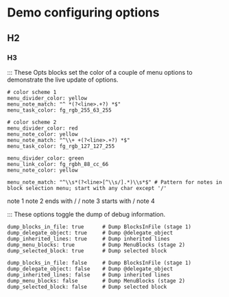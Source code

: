 # Demo configuring options
## H2
### H3

::: These Opts blocks set the color of a couple of menu options to demonstrate the live update of options.

```opts
# color scheme 1
menu_divider_color: yellow
menu_note_match: "^ *(?<line>.+?) *$"
menu_task_color: fg_rgb_255_63_255
```

```opts
# color scheme 2
menu_divider_color: red
menu_note_color: yellow
menu_note_match: "^\\+ +(?<line>.+?) *$"
menu_task_color: fg_rgb_127_127_255
```

```opts :(document_options)
menu_divider_color: green
menu_link_color: fg_rgbh_88_cc_66
menu_note_color: yellow

menu_note_match: "^\\s*(?<line>[^\\s/].*)\\s*$" # Pattern for notes in block selection menu; start with any char except '/'
```

note 1
note 2 ends with /
 / note 3 starts with /
note 4

::: These options toggle the dump of debug information.

```opts
dump_blocks_in_file: true      # Dump BlocksInFile (stage 1)
dump_delegate_object: true     # Dump @delegate_object
dump_inherited_lines: true     # Dump inherited lines
dump_menu_blocks: true         # Dump MenuBlocks (stage 2)
dump_selected_block: true      # Dump selected block
```

```opts
dump_blocks_in_file: false     # Dump BlocksInFile (stage 1)
dump_delegate_object: false    # Dump @delegate_object
dump_inherited_lines: false    # Dump inherited lines
dump_menu_blocks: false        # Dump MenuBlocks (stage 2)
dump_selected_block: false     # Dump selected block
```
